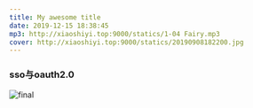```yaml
---
title: My awesome title
date: 2019-12-15 18:38:45
mp3: http://xiaoshiyi.top:9000/statics/1-04 Fairy.mp3
cover: http://xiaoshiyi.top:9000/statics/20190908182200.jpg
---
```

### sso与oauth2.0
![final](http://xiaoshiyi.top:9000/statics/20190908182200.jpg)